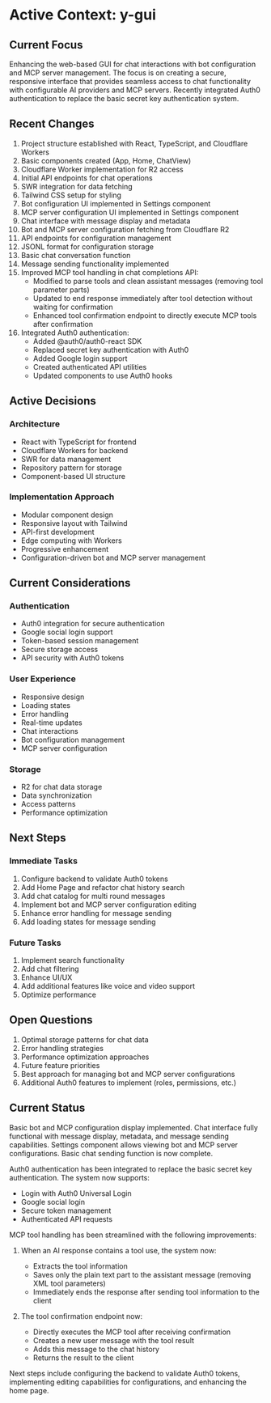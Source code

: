 # Active Context: y-gui

## Current Focus
Enhancing the web-based GUI for chat interactions with bot configuration and MCP server management. The focus is on creating a secure, responsive interface that provides seamless access to chat functionality with configurable AI providers and MCP servers. Recently integrated Auth0 authentication to replace the basic secret key authentication system.

## Recent Changes
1. Project structure established with React, TypeScript, and Cloudflare Workers
2. Basic components created (App, Home, ChatView)
3. Cloudflare Worker implementation for R2 access
4. Initial API endpoints for chat operations
5. SWR integration for data fetching
6. Tailwind CSS setup for styling
7. Bot configuration UI implemented in Settings component
8. MCP server configuration UI implemented in Settings component
9. Chat interface with message display and metadata
10. Bot and MCP server configuration fetching from Cloudflare R2
11. API endpoints for configuration management
12. JSONL format for configuration storage
13. Basic chat conversation function
14. Message sending functionality implemented
15. Improved MCP tool handling in chat completions API:
    - Modified to parse tools and clean assistant messages (removing tool parameter parts)
    - Updated to end response immediately after tool detection without waiting for confirmation
    - Enhanced tool confirmation endpoint to directly execute MCP tools after confirmation
16. Integrated Auth0 authentication:
    - Added @auth0/auth0-react SDK
    - Replaced secret key authentication with Auth0
    - Added Google login support
    - Created authenticated API utilities
    - Updated components to use Auth0 hooks

## Active Decisions

### Architecture
- React with TypeScript for frontend
- Cloudflare Workers for backend
- SWR for data management
- Repository pattern for storage
- Component-based UI structure

### Implementation Approach
- Modular component design
- Responsive layout with Tailwind
- API-first development
- Edge computing with Workers
- Progressive enhancement
- Configuration-driven bot and MCP server management

## Current Considerations

### Authentication
- Auth0 integration for secure authentication
- Google social login support
- Token-based session management
- Secure storage access
- API security with Auth0 tokens

### User Experience
- Responsive design
- Loading states
- Error handling
- Real-time updates
- Chat interactions
- Bot configuration management
- MCP server configuration

### Storage
- R2 for chat data storage
- Data synchronization
- Access patterns
- Performance optimization

## Next Steps

### Immediate Tasks
1. Configure backend to validate Auth0 tokens
2. Add Home Page and refactor chat history search
3. Add chat catalog for multi round messages
4. Implement bot and MCP server configuration editing
5. Enhance error handling for message sending
6. Add loading states for message sending

### Future Tasks
1. Implement search functionality
2. Add chat filtering
3. Enhance UI/UX
4. Add additional features like voice and video support
5. Optimize performance

## Open Questions
1. Optimal storage patterns for chat data
2. Error handling strategies
3. Performance optimization approaches
4. Future feature priorities
5. Best approach for managing bot and MCP server configurations
6. Additional Auth0 features to implement (roles, permissions, etc.)

## Current Status
Basic bot and MCP configuration display implemented. Chat interface fully functional with message display, metadata, and message sending capabilities. Settings component allows viewing bot and MCP server configurations. Basic chat sending function is now complete.

Auth0 authentication has been integrated to replace the basic secret key authentication. The system now supports:
- Login with Auth0 Universal Login
- Google social login
- Secure token management
- Authenticated API requests

MCP tool handling has been streamlined with the following improvements:
1. When an AI response contains a tool use, the system now:
   - Extracts the tool information
   - Saves only the plain text part to the assistant message (removing XML tool parameters)
   - Immediately ends the response after sending tool information to the client
   
2. The tool confirmation endpoint now:
   - Directly executes the MCP tool after receiving confirmation
   - Creates a new user message with the tool result
   - Adds this message to the chat history
   - Returns the result to the client

Next steps include configuring the backend to validate Auth0 tokens, implementing editing capabilities for configurations, and enhancing the home page.
